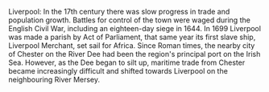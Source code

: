 Liverpool: In the 17th century there was slow progress in trade and population growth. Battles for control of the town were waged during the English Civil War, including an eighteen-day siege in 1644. In 1699 Liverpool was made a parish by Act of Parliament, that same year its first slave ship, Liverpool Merchant, set sail for Africa. Since Roman times, the nearby city of Chester on the River Dee had been the region's principal port on the Irish Sea. However, as the Dee began to silt up, maritime trade from Chester became increasingly difficult and shifted towards Liverpool on the neighbouring River Mersey.
